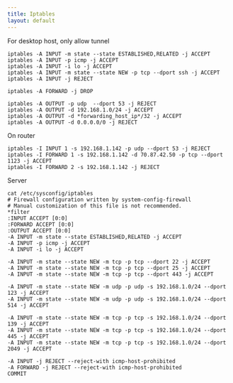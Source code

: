 ```yaml
---
title: Iptables
layout: default
---
```


For desktop host, only allow tunnel

    iptables -A INPUT -m state --state ESTABLISHED,RELATED -j ACCEPT
    iptables -A INPUT -p icmp -j ACCEPT
    iptables -A INPUT -i lo -j ACCEPT
    iptables -A INPUT -m state --state NEW -p tcp --dport ssh -j ACCEPT
    iptables -A INPUT -j REJECT

    iptables -A FORWARD -j DROP

    iptables -A OUTPUT -p udp  --dport 53 -j REJECT
    iptables -A OUTPUT -d 192.168.1.0/24 -j ACCEPT
    iptables -A OUTPUT -d *forwarding_host_ip*/32 -j ACCEPT
    iptables -A OUTPUT -d 0.0.0.0/0 -j REJECT

On router

    iptables -I INPUT 1 -s 192.168.1.142 -p udp --dport 53 -j REJECT
    iptables -I FORWARD 1 -s 192.168.1.142 -d 70.87.42.50 -p tcp --dport 1123 -j ACCEPT
    iptables -I FORWARD 2 -s 192.168.1.142 -j REJECT

Server

    cat /etc/sysconfig/iptables
    # Firewall configuration written by system-config-firewall
    # Manual customization of this file is not recommended.
    *filter
    :INPUT ACCEPT [0:0]
    :FORWARD ACCEPT [0:0]
    :OUTPUT ACCEPT [0:0]
    -A INPUT -m state --state ESTABLISHED,RELATED -j ACCEPT
    -A INPUT -p icmp -j ACCEPT
    -A INPUT -i lo -j ACCEPT

    -A INPUT -m state --state NEW -m tcp -p tcp --dport 22 -j ACCEPT
    -A INPUT -m state --state NEW -m tcp -p tcp --dport 25 -j ACCEPT
    -A INPUT -m state --state NEW -m tcp -p tcp --dport 443 -j ACCEPT

    -A INPUT -m state --state NEW -m udp -p udp -s 192.168.1.0/24 --dport 123 -j ACCEPT
    -A INPUT -m state --state NEW -m udp -p udp -s 192.168.1.0/24 --dport 514 -j ACCEPT

    -A INPUT -m state --state NEW -m tcp -p tcp -s 192.168.1.0/24 --dport 139 -j ACCEPT
    -A INPUT -m state --state NEW -m tcp -p tcp -s 192.168.1.0/24 --dport 445 -j ACCEPT
    -A INPUT -m state --state NEW -m tcp -p tcp -s 192.168.1.0/24 --dport 2049 -j ACCEPT

    -A INPUT -j REJECT --reject-with icmp-host-prohibited
    -A FORWARD -j REJECT --reject-with icmp-host-prohibited
    COMMIT
